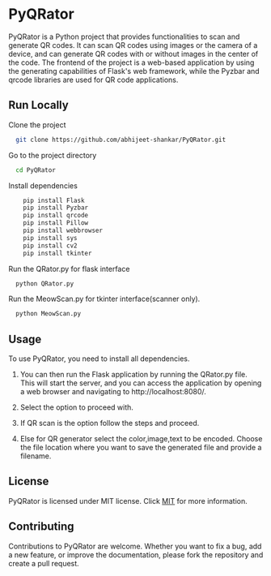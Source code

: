 # PyQRator

PyQRator is a Python project that provides functionalities to scan and generate QR codes. It can scan QR codes using images or the camera of a device, and can generate QR codes with or without images in the center of the code. The frontend of the project is a web-based application by using the generating capabilities of Flask's web framework, while the Pyzbar and qrcode libraries are used for QR code applications.


## Run Locally

Clone the project

```bash
  git clone https://github.com/abhijeet-shankar/PyQRator.git
```

Go to the project directory

```bash
  cd PyQRator
```

Install dependencies

```bash
    pip install Flask
    pip install Pyzbar
    pip install qrcode
    pip install Pillow
    pip install webbrowser
    pip install sys
    pip install cv2
    pip install tkinter
```

Run the QRator.py for flask interface
```bash
  python QRator.py
```
Run the MeowScan.py for tkinter interface(scanner only). 
```bash
  python MeowScan.py
```



## Usage

To use PyQRator, you need to install all dependencies. 

1. You can then run the Flask application by running the QRator.py file. This will start the server, and you can access the application by opening a web browser and navigating to http://localhost:8080/.

2. Select the option to proceed with.

3. If QR scan is the option follow the steps and proceed.

4. Else for QR generator select the color,image,text to be encoded.
Choose the file location where you want to save the generated file and provide a filename.


## License

PyQRator is licensed under MIT license. Click [MIT](https://choosealicense.com/licenses/mit/) for more information.


## Contributing

Contributions to PyQRator are welcome. Whether you want to fix a bug, add a new feature, or improve the documentation, please fork the repository and create a pull request.

